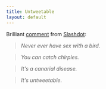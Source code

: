 ```yaml
---
title: Untweetable
layout: default
---
```



Brilliant [comment](http://news.slashdot.org/comments.pl?sid=581009&cid=23775267) from [Slashdot](http://slashdot.org):

> *Never ever have sex with a bird.*

> *You can catch chirpies.*

> *It's a canarial disease.*

> *It's untweetable.*


